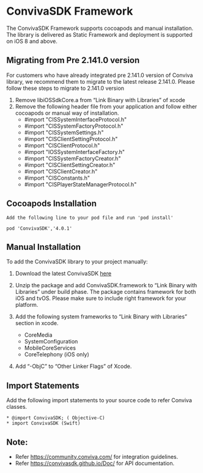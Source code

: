 # ConvivaSDK Framework

The ConvivaSDK Framework supports cocoapods and manual installation. The library is delivered as Static Framework and deployment is supported on iOS 8 and above.

## Migrating from Pre 2.141.0 version
For customers who have already integrated pre 2.141.0 version of Conviva library, we recommend them to migrate to the latest 
release 2.141.0. Please follow these steps to migrate to 2.141.0 version
  1. Remove libiOSSdkCore.a from “Link Binary with Libraries” of xcode
  2. Remove the following header file from your application and follow either cocoapods or manual way of installation.
        * #import "CISSystemInterfaceProtocol.h"
        * #import "CISSystemFactoryProtocol.h"
        * #import "CISSystemSettings.h"
        * #import "CISClientSettingProtocol.h"
        * #import "CISClientProtocol.h"
        * #import "IOSSystemInterfaceFactory.h"
        * #import "CISSystemFactoryCreator.h"
        * #import "CISClientSettingCreator.h"
        * #import "CISClientCreator.h"
        * #import "CISConstants.h"
        * #import "CISPlayerStateManagerProtocol.h"

## Cocoapods Installation
    Add the following line to your pod file and run 'pod install'

    pod 'ConvivaSDK','4.0.1'
    

## Manual Installation
To add the ConvivaSDK library to your project manually:

1.	Download the latest ConvivaSDK [here](https://github.com/Conviva/ConvivaSDK/archive/4.0.1.zip)

2.	Unzip the package and add ConvivaSDK.framework to “Link Binary with Libraries” under build phase.
    The package contains framework for both iOS and tvOS. Please make sure to include right framework for your platform.

3.	Add the following system frameworks to “Link Binary with Libraries” section in xcode.

    * CoreMedia
    * SystemConfiguration
    * MobileCoreServices
    * CoreTelephony (iOS only)

4.	Add “-ObjC” to “Other Linker Flags” of Xcode.

    
## Import Statements

  Add the following import statements to your source code to refer Conviva classes.

    * @import ConvivaSDK; ( Objective-C)
    * import ConvivaSDK (Swift)

## Note:  

* Refer https://community.conviva.com/ for integration guidelines.               
* Refer https://convivasdk.github.io/Doc/ for API documentation.
